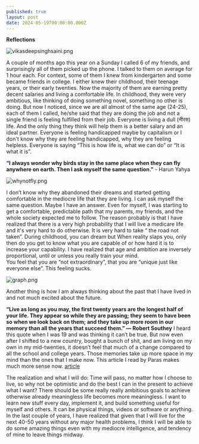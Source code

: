 ```yaml
---
published: true
layout: post
date: 2024-05-19T00:00:00.000Z
---
```

**Reflections**

![vikasdeepsinghsaini.png]({{site.baseurl}}/images/vikasdeepsinghsaini.png)

A couple of months ago this year on a Sunday I called 6 of my friends, and surprisingly all of them picked up the phone. I talked to them on average for 1 hour each. For context, some of them I knew from kindergarten and some became friends in college. I either knew their childhood, their teenage years, or their early twenties. Now the majority of them are earning pretty decent salaries and living a comfortable life. In childhood, they were very ambitious, like thinking of doing something novel, something no other is doing. But now I noticed, since we are all almost of the same age (24-25), each of them I called, he/she said that they are doing the job and not a single friend is feeling fulfilled from their job. Everyone is living a dull (नीरस) life. And the only thing they think will help them is a better salary and an ideal partner. Everyone is feeling handicapped maybe by capitalism or I don't know why they are feeling handicapped, why they are feeling helpless. Everyone is saying “This is how life is, what we can do” or “It is what it is”.

**“I always wonder why birds stay in the same place when they can fly anywhere on earth. Then I ask myself the same question.”** - Harun Yahya

![whynotfly.png]({{site.baseurl}}/images/whynotfly.png)

I don’t know why they abandoned their dreams and started getting comfortable in the mediocre life that they are living. I can ask myself the same question. Maybe I have an answer. Even for myself, I was starting to get a comfortable, predictable path that my parents, my friends, and the whole society expected me to follow. The reason probably is that I have realized that there is a very high probability that I will live a medicare life and it's very hard to do otherwise. It is very hard to take “ the road not taken”. During childhood, you can dream but When reality slaps you, only then do you get to know what you are capable of or how hard it is to increase your capability. I have realized that age and ambition are inversely proportional, until or unless you really train your mind.  
You feel that you are “not extraordinary”, that you are “unique just like everyone else”. This feeling sucks.

![graph.png]({{site.baseurl}}/images/graph.png)


Another thing is how I am always thinking about the past that I have lived in and not much excited about the future. 

**“Live as long as you may, the first twenty years are the longest half of your life. They appear so while they are passing; they seem to have been so when we look back on them; and they take up more room in our memory than all the years that succeed them.” — Robert Southey**
I heard this quote when I was 19 and was thinking it can’t be true. But now even after I shifted to a new country, bought a bunch of shit, and am living on my own in my mid-twenties, it doesn’t feel that much of a change compared to all the school and college years. Those memories take up more space in my mind than the ones that I make now. This article I read by Paras makes much more sense now. [article](https://invertedpassion.com/why-time-seems-to-pass-faster-as-we-age/)

The realization and what I will do:
Time will pass, no matter how I choose to live, so why not be optimistic and do the best I can in the present to achieve what I want? There should be some really really ambitious goals to achieve otherwise already meaningless life becomes more meaningless. I want to learn new stuff every day, implement it, and build something useful for myself and others. It can be physical things, videos or software or anything. In the last couple of years, I have realized that given that I will live for the next 40-50 years without any major health problems, I think I will be able to do some amazing things even with my mediocre intelligence, and tendency of mine to leave things midway. 


